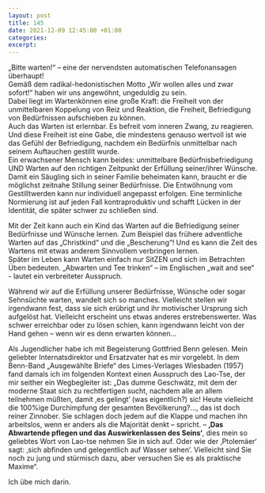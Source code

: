 ```yaml
---
layout: post
title: 145
date: 2021-12-09 12:45:00 +01:00
categories: 
excerpt: 
---
```


„Bitte warten!“ – eine der nervendsten automatischen Telefonansagen überhaupt!\
Gemäß dem radikal-hedonistischen Motto „Wir wollen alles und zwar sofort!“ haben wir uns angewöhnt, ungeduldig zu sein.\
Dabei liegt im Wartenkönnen eine große Kraft: die Freiheit von der unmittelbaren Koppelung von Reiz und Reaktion, die Freiheit, Befriedigung von Bedürfnissen aufschieben zu können.\
Auch das Warten ist erlernbar. Es befreit vom inneren Zwang, zu reagieren. Und diese Freiheit ist eine Gabe, die mindestens genauso wertvoll ist wie das Gefühl der Befriedigung, nachdem ein Bedürfnis unmittelbar nach seinem Auftauchen gestillt wurde.\
Ein erwachsener Mensch kann beides: unmittelbare Bedürfnisbefriedigung UND Warten auf den richtigen Zeitpunkt der Erfüllung seiner/ihrer Wünsche.\
Damit ein Säugling sich in seiner Familie beheimaten kann, braucht er die möglichst zeitnahe Stillung seiner Bedürfnisse. Die Entwöhnung vom Gestilltwerden kann nur individuell angepasst erfolgen. Eine terminliche Normierung ist auf jeden Fall kontraproduktiv und schafft Lücken in der Identität, die später schwer zu schließen sind.

Mit der Zeit kann auch ein Kind das Warten auf die Befriedigung seiner Bedürfnisse und Wünsche lernen. Zum Beispiel das frühere adventliche Warten auf das „Christkind“ und die „Bescherung“! Und es kann die Zeit des Wartens mit etwas anderem Sinnvollem verbringen lernen.\
Später im Leben kann Warten einfach nur SitZEN und sich im Betrachten Üben bedeuten. „Abwarten und Tee trinken“ – im Englischen „wait and see“ - lautet ein verbreiteter Ausspruch.

Während wir auf die Erfüllung unserer Bedürfnisse, Wünsche oder sogar Sehnsüchte warten, wandelt sich so manches. Vielleicht stellen wir irgendwann fest, dass sie sich erübrigt und ihr motivischer Ursprung sich aufgelöst hat. Vielleicht erscheint uns etwas anderes erstrebenswerter. Was schwer erreichbar oder zu lösen schien, kann irgendwann leicht von der Hand gehen – wenn wir es denn erwarten können…

Als Jugendlicher habe ich mit Begeisterung Gottfried Benn gelesen. Mein geliebter Internatsdirektor und Ersatzvater hat es mir vorgelebt. In dem Benn-Band „Ausgewählte Briefe“ des Limes-Verlages Wiesbaden (1957) fand damals ich im folgenden Kontext einen Ausspruch des Lao-Tse, der mir seither ein Wegbegleiter ist: „Das dumme Geschwätz, mit dem der moderne Staat sich zu rechtfertigen sucht, nachdem alle an allem teilnehmen müßten, damit ‚es gelingt‘ (was eigentlich?) sic! Heute vielleicht die 100%ige Durchimpfung der gesamten Bevölkerung?…, das ist doch reiner Zinnober. Sie schlagen doch jedem auf die Klappe und machen ihn arbeitslos, wenn er anders als die Majorität denkt – spricht. – **‚Das Abwartende pflegen und das Auswirkenlassen des Seins‘**, dies mein so geliebtes Wort von Lao-tse nehmen Sie in sich auf. Oder wie der ‚Ptolemäer‘ sagt: ‚sich abfinden und gelegentlich auf Wasser sehen‘. Vielleicht sind Sie noch zu jung und stürmisch dazu, aber versuchen Sie es als praktische Maxime“.

Ich übe mich darin.
